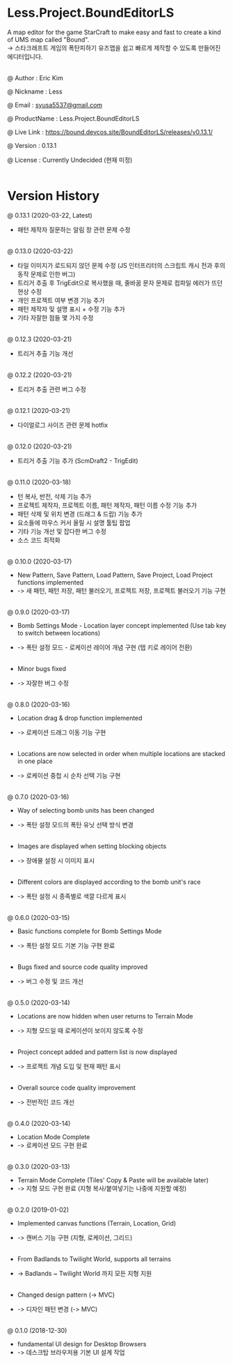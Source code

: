 # Less.Project.BoundEditorLS
A map editor for the game StarCraft to make easy and fast to create a kind of UMS map called "Bound". <br/>
-> 스타크래프트 게임의 폭탄피하기 유즈맵을 쉽고 빠르게 제작할 수 있도록 만들어진 에디터입니다. <br/><br/>

@ Author : Eric Kim <br/>

@ Nickname : Less <br/>

@ Email : syusa5537@gmail.com <br/>

@ ProductName : Less.Project.BoundEditorLS <br/>

@ Live Link : https://bound.devcos.site/BoundEditorLS/releases/v0.13.1/ <br/>

@ Version : 0.13.1 <br/>

@ License : Currently Undecided (현재 미정) <br/><br/>

# Version History

@ 0.13.1 (2020-03-22, Latest) <br/>

- 패턴 제작자 질문하는 알림 창 관련 문제 수정 <br/><br/>

@ 0.13.0 (2020-03-22) <br/>

- 타일 이미지가 로드되지 않던 문제 수정 (JS 인터프리터의 스크립트 캐시 전과 후의 동작 문제로 인한 버그) <br/>
- 트리거 추출 후 TrigEdit으로 복사했을 때, 줄바꿈 문자 문제로 컴파일 에러가 뜨던 현상 수정 <br/>
- 개인 프로젝트 여부 변경 기능 추가 <br/>
- 패턴 제작자 및 설명 표시 + 수정 기능 추가 <br/>
- 기타 자잘한 점들 몇 가지 수정 <br/><br/>

@ 0.12.3 (2020-03-21) <br/>

- 트리거 추출 기능 개선 <br/><br/>

@ 0.12.2 (2020-03-21) <br/>

- 트리거 추출 관련 버그 수정 <br/><br/>

@ 0.12.1 (2020-03-21) <br/>

- 다이얼로그 사이즈 관련 문제 hotfix <br/><br/>

@ 0.12.0 (2020-03-21) <br/>

- 트리거 추출 기능 추가 (ScmDraft2 - TrigEdit) <br/><br/>

@ 0.11.0 (2020-03-18) <br/>

- 턴 복사, 반전, 삭제 기능 추가 <br/>
- 프로젝트 제작자, 프로젝트 이름, 패턴 제작자, 패턴 이름 수정 기능 추가 <br/>
- 패턴 삭제 및 위치 변경 (드래그 & 드랍) 기능 추가 <br/>
- 요소들에 마우스 커서 올릴 시 설명 툴팁 팝업 <br/>
- 기타 기능 개선 및 잡다한 버그 수정 <br/>
- 소스 코드 최적화 <br/><br/>

@ 0.10.0 (2020-03-17) <br/>

- New Pattern, Save Pattern, Load Pattern, Save Project, Load Project functions implemented <br/>
- -> 새 패턴, 패턴 저장, 패턴 불러오기, 프로젝트 저장, 프로젝트 불러오기 기능 구현 <br/><br/>

@ 0.9.0 (2020-03-17) <br/>

- Bomb Settings Mode - Location layer concept implemented (Use tab key to switch between locations) <br/>
- -> 폭탄 설정 모드 - 로케이션 레이어 개념 구현 (탭 키로 레이어 전환) <br/><br/>

- Minor bugs fixed <br/>
- -> 자잘한 버그 수정 <br/><br/>

@ 0.8.0 (2020-03-16) <br/>

- Location drag & drop function implemented <br/>
- -> 로케이션 드래그 이동 기능 구현 <br/><br/>

- Locations are now selected in order when multiple locations are stacked in one place <br/>
- -> 로케이션 중첩 시 순차 선택 기능 구현 <br/><br/>

@ 0.7.0 (2020-03-16) <br/>

- Way of selecting bomb units has been changed <br/>
- -> 폭탄 설정 모드의 폭탄 유닛 선택 방식 변경 <br/><br/>

- Images are displayed when setting blocking objects <br/>
- -> 장애물 설정 시 이미지 표시 <br/><br/>

- Different colors are displayed according to the bomb unit's race <br/>
- -> 폭탄 설정 시 종족별로 색깔 다르게 표시 <br/><br/>

@ 0.6.0 (2020-03-15) <br/>

- Basic functions complete for Bomb Settings Mode <br/>
- -> 폭탄 설정 모드 기본 기능 구현 완료 <br/><br/>

- Bugs fixed and source code quality improved <br/>
- -> 버그 수정 및 코드 개선 <br/><br/>

@ 0.5.0 (2020-03-14) <br/>

- Locations are now hidden when user returns to Terrain Mode <br/>
- -> 지형 모드일 때 로케이션이 보이지 않도록 수정 <br/><br/>

- Project concept added and pattern list is now displayed <br/>
- -> 프로젝트 개념 도입 및 현재 패턴 표시 <br/><br/>

- Overall source code quality improvement <br/>
- -> 전반적인 코드 개선 <br/><br/>

@ 0.4.0 (2020-03-14) <br/>

- Location Mode Complete <br/>
- -> 로케이션 모드 구현 완료 <br/><br/>

@ 0.3.0 (2020-03-13) <br/>

- Terrain Mode Complete (Tiles' Copy & Paste will be available later) <br/>
- -> 지형 모드 구현 완료 (지형 복사/붙여넣기는 나중에 지원할 예정) <br/><br/>

@ 0.2.0 (2019-01-02) <br/>

- Implemented canvas functions (Terrain, Location, Grid) <br/>
- -> 캔버스 기능 구현 (지형, 로케이션, 그리드) <br/><br/>

- From Badlands to Twilight World, supports all terrains <br/>
- -> Badlands ~ Twilight World 까지 모든 지형 지원 <br/><br/>

- Changed design pattern (-> MVC) <br/>
- -> 디자인 패턴 변경 (-> MVC) <br/><br/>

@ 0.1.0 (2018-12-30) <br/>

- fundamental UI design for Desktop Browsers <br/>
- -> 데스크탑 브라우저용 기본 UI 설계 작업 <br/>
